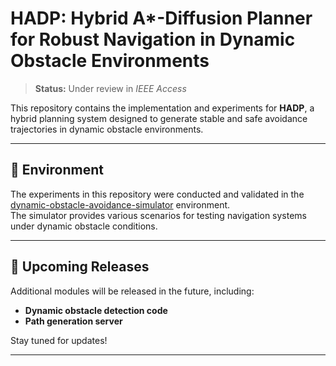 # HADP: Hybrid A*-Diffusion Planner for Robust Navigation in Dynamic Obstacle Environments

> **Status:** Under review in *IEEE Access*

This repository contains the implementation and experiments for **HADP**, a hybrid planning system designed to generate stable and safe avoidance trajectories in dynamic obstacle environments.  

---

## 🚀 Environment

The experiments in this repository were conducted and validated in the [dynamic-obstacle-avoidance-simulator](https://github.com/kMinsAlgorithm/dynamic-obstacle-avoidance-simulator) environment.  
The simulator provides various scenarios for testing navigation systems under dynamic obstacle conditions.

---


## 📂 Upcoming Releases

Additional modules will be released in the future, including:

- **Dynamic obstacle detection code**
- **Path generation server**

Stay tuned for updates!

---

